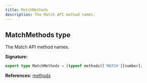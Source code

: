 ```yaml
---
title: MatchMethods
description: The Match API method names.
---
```


## MatchMethods type

The Match API method names.

**Signature:**

```ts
export type MatchMethods = (typeof methods)['MATCH'][number];
```

**References:** [methods](/api/methods)

